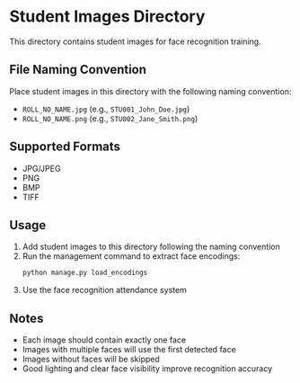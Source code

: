 # Student Images Directory

This directory contains student images for face recognition training.

## File Naming Convention

Place student images in this directory with the following naming convention:
- `ROLL_NO_NAME.jpg` (e.g., `STU001_John_Doe.jpg`)
- `ROLL_NO_NAME.png` (e.g., `STU002_Jane_Smith.png`)

## Supported Formats

- JPG/JPEG
- PNG
- BMP
- TIFF

## Usage

1. Add student images to this directory following the naming convention
2. Run the management command to extract face encodings:
   ```bash
   python manage.py load_encodings
   ```
3. Use the face recognition attendance system

## Notes

- Each image should contain exactly one face
- Images with multiple faces will use the first detected face
- Images without faces will be skipped
- Good lighting and clear face visibility improve recognition accuracy
